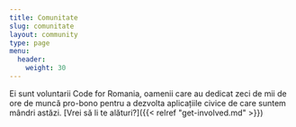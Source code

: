 ```yaml
---
title: Comunitate
slug: comunitate
layout: community
type: page
menu:
  header:
    weight: 30
---
```

Ei sunt voluntarii Code for Romania, oamenii care au dedicat zeci de mii de ore de muncă pro-bono pentru a dezvolta aplicațiile civice de care suntem mândri astăzi. [Vrei să li te alături?]({{< relref "get-involved.md" >}})
